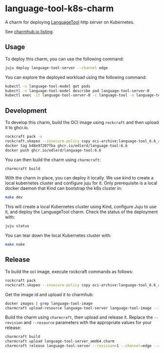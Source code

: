# language-tool-k8s-charm

A charm for deploying [LanguageTool](https://dev.languagetool.org/http-server) http server on Kubernetes.

See [charmhub.io listing](https://charmhub.io/language-tool-server).

## Usage

To deploy this charm, you can use the following command:

```bash
juju deploy language-tool-server --channel edge
```

You can explore the deployed workload using the following command:

```bash
kubectl -n language-tool-model get pods
kubectl -n language-tool-model describe pod language-tool-server-0
kubectl exec -it language-tool-server-0 -c language-tool -n language-tool-model -- /bin/bash
```

## Development

To develop this charm, build the OCI image using `rockcraft` and then upload it to ghcr.io.

```bash
rockcraft pack -v
rockcraft.skopeo --insecure-policy copy oci-archive:language-tool_6.6_amd64.rock docker-daemon:language-tool:6.6
docker tag b48e97207fba ghcr.io/edlerd/language-tool:6.6
docker push ghcr.io/edlerd/language-tool:6.6
```

You can then build the charm using `charmcraft`:

```bash
charmcraft build
```

With the charm in place, you can deploy it locally. We use kind to create a local kubernetes cluster and configure juju for it. Only prerequisite is a local docker daemon that Kind can bootstrap the k8s cluster in:

```bash
make dev
```

This will create a local Kubernetes cluster using Kind, configure Juju to use it, and deploy the LanguageTool charm. Check the status of the deployment with:

```bash
juju status
```

You can tear down the local Kubernetes cluster with:

```bash
make nuke
```

## Release

To build the oci image, execute rockcraft commands as follows:

```bash
rockcraft pack
rockcraft.skopeo --insecure-policy copy oci-archive:language-tool_6.6_amd64.rock docker-daemon:language-tool-image:6.6
```

Get the image id and upload it to charmhub:

```bash
docker images | grep language-tool-image
charmcraft upload-resource language-tool-server language-tool-image --image ${IMAGE_ID}
```

Build the charm using `charmcraft`, then upload and release it. Replace the `--revision` and `--resource` parameters with the appropriate values for your release:

```bash
charmcraft build
charmcraft upload language-tool-server_amd64.charm
charmcraft release language-tool-server --revision=1 --channel=edge --resource=language-tool-image:2
```